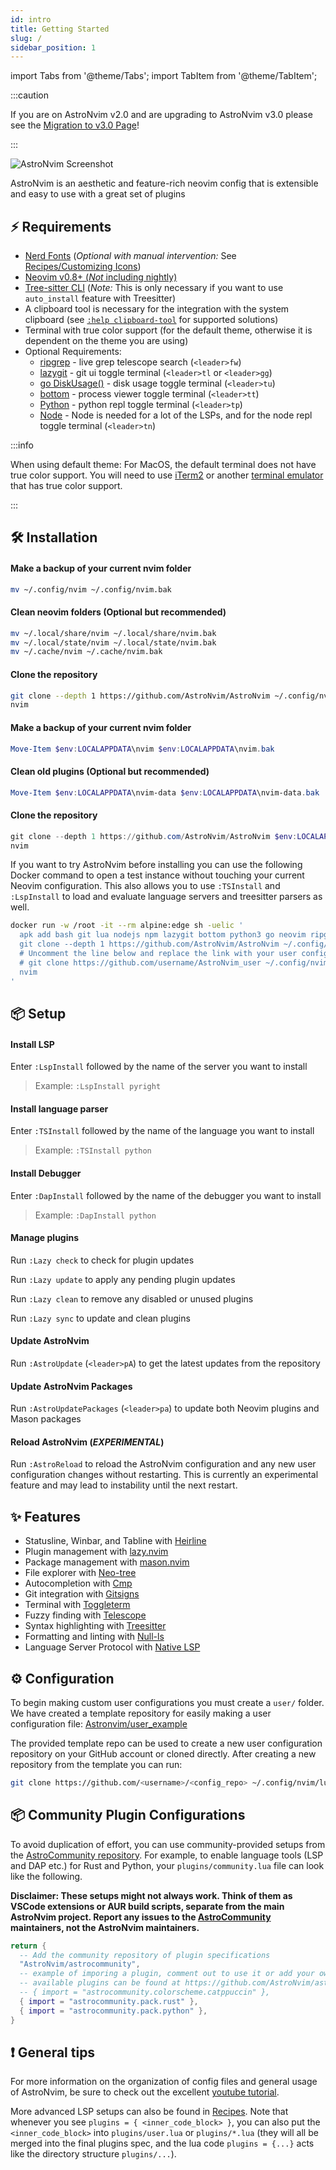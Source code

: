 ```yaml
---
id: intro
title: Getting Started
slug: /
sidebar_position: 1
---
```


import Tabs from '@theme/Tabs';
import TabItem from '@theme/TabItem';

:::caution

If you are on AstroNvim v2.0 and are upgrading to AstroNvim v3.0 please see the
[Migration to v3.0 Page](Configuration/v3_migration.md)!

:::

![AstroNvim Screenshot](/img/overview.png)

AstroNvim is an aesthetic and feature-rich neovim config that is extensible and easy to use with a great set of plugins

## ⚡ Requirements

- [Nerd Fonts](https://www.nerdfonts.com/font-downloads) (_Optional with manual intervention:_ See [Recipes/Customizing Icons](Recipes/icons#disable-icons))
- [Neovim v0.8+ (_Not_ including nightly)](https://github.com/neovim/neovim/releases/tag/stable)
- [Tree-sitter CLI](https://github.com/tree-sitter/tree-sitter/blob/master/cli/README.md) (_Note:_ This is only necessary if you want to use `auto_install` feature with Treesitter)
- A clipboard tool is necessary for the integration with the system clipboard (see [`:help clipboard-tool`](https://neovim.io/doc/user/provider.html#clipboard-tool) for supported solutions)
- Terminal with true color support (for the default theme, otherwise it is dependent on the theme you are using)
- Optional Requirements:
  - [ripgrep](https://github.com/BurntSushi/ripgrep) - live grep telescope search (`<leader>fw`)
  - [lazygit](https://github.com/jesseduffield/lazygit) - git ui toggle terminal (`<leader>tl` or `<leader>gg`)
  - [go DiskUsage()](https://github.com/dundee/gdu) - disk usage toggle terminal (`<leader>tu`)
  - [bottom](https://github.com/ClementTsang/bottom) - process viewer toggle terminal (`<leader>tt`)
  - [Python](https://www.python.org/) - python repl toggle terminal (`<leader>tp`)
  - [Node](https://nodejs.org/en/) - Node is needed for a lot of the LSPs, and for the node repl toggle terminal (`<leader>tn`)

:::info

When using default theme: For MacOS, the default terminal does not have true color support. You will need to use [iTerm2](https://iterm2.com/) or another [terminal emulator](https://gist.github.com/XVilka/8346728#terminal-emulators) that has true color support.

:::

## 🛠️ Installation

<Tabs>

<TabItem value="nix" label="Linux/Mac OS (Unix)" default>

#### Make a backup of your current nvim folder

```sh
mv ~/.config/nvim ~/.config/nvim.bak
```

#### Clean neovim folders (Optional but recommended)

```sh
mv ~/.local/share/nvim ~/.local/share/nvim.bak
mv ~/.local/state/nvim ~/.local/state/nvim.bak
mv ~/.cache/nvim ~/.cache/nvim.bak
```

#### Clone the repository

```sh
git clone --depth 1 https://github.com/AstroNvim/AstroNvim ~/.config/nvim
nvim
```

</TabItem>

<TabItem value="windoze" label="Windows (PowerShell)" default>

#### Make a backup of your current nvim folder

```powershell
Move-Item $env:LOCALAPPDATA\nvim $env:LOCALAPPDATA\nvim.bak
```

#### Clean old plugins (Optional but recommended)

```powershell
Move-Item $env:LOCALAPPDATA\nvim-data $env:LOCALAPPDATA\nvim-data.bak
```

#### Clone the repository

```powershell
git clone --depth 1 https://github.com/AstroNvim/AstroNvim $env:LOCALAPPDATA\nvim
nvim
```

</TabItem>

<TabItem value="docker" label="Docker" default>

If you want to try AstroNvim before installing you can use the following Docker command to open a test instance without touching your current Neovim configuration. This also allows you to use `:TSInstall` and `:LspInstall` to load and evaluate language servers and treesitter parsers as well.

```sh
docker run -w /root -it --rm alpine:edge sh -uelic '
  apk add bash git lua nodejs npm lazygit bottom python3 go neovim ripgrep alpine-sdk --update
  git clone --depth 1 https://github.com/AstroNvim/AstroNvim ~/.config/nvim
  # Uncomment the line below and replace the link with your user config repo to load a user config
  # git clone https://github.com/username/AstroNvim_user ~/.config/nvim/lua/user
  nvim
'
```

</TabItem>

</Tabs>

## 📦 Setup

#### Install LSP

Enter `:LspInstall` followed by the name of the server you want to install

> Example: `:LspInstall pyright`

#### Install language parser

Enter `:TSInstall` followed by the name of the language you want to install

> Example: `:TSInstall python`

#### Install Debugger

Enter `:DapInstall` followed by the name of the debugger you want to install

> Example: `:DapInstall python`

#### Manage plugins

Run `:Lazy check` to check for plugin updates

Run `:Lazy update` to apply any pending plugin updates

Run `:Lazy clean` to remove any disabled or unused plugins

Run `:Lazy sync` to update and clean plugins

#### Update AstroNvim

Run `:AstroUpdate` (`<leader>pA`) to get the latest updates from the repository

#### Update AstroNvim Packages

Run `:AstroUpdatePackages` (`<leader>pa`) to update both Neovim plugins and Mason packages

#### Reload AstroNvim (_EXPERIMENTAL_)

Run `:AstroReload` to reload the AstroNvim configuration and any new user configuration changes without restarting. This is currently an experimental feature and may lead to instability until the next restart.

## ✨ Features

- Statusline, Winbar, and Tabline with [Heirline](https://github.com/rebelot/heirline.nvim)
- Plugin management with [lazy.nvim](https://github.com/folke/lazy.nvim)
- Package management with [mason.nvim](https://github.com/williamboman/mason.nvim)
- File explorer with [Neo-tree](https://github.com/nvim-neo-tree/neo-tree.nvim)
- Autocompletion with [Cmp](https://github.com/hrsh7th/nvim-cmp)
- Git integration with [Gitsigns](https://github.com/lewis6991/gitsigns.nvim)
- Terminal with [Toggleterm](https://github.com/akinsho/toggleterm.nvim)
- Fuzzy finding with [Telescope](https://github.com/nvim-telescope/telescope.nvim)
- Syntax highlighting with [Treesitter](https://github.com/nvim-treesitter/nvim-treesitter)
- Formatting and linting with [Null-ls](https://github.com/jose-elias-alvarez/null-ls.nvim)
- Language Server Protocol with [Native LSP](https://github.com/neovim/nvim-lspconfig)

## ⚙️ Configuration

To begin making custom user configurations you must create a `user/` folder. We have created a template repository for easily making a user configuration file: [Astronvim/user_example](https://github.com/AstroNvim/user_example)

The provided template repo can be used to create a new user configuration repository on your GitHub account or cloned directly. After creating a new repository from the template you can run:

```sh
git clone https://github.com/<username>/<config_repo> ~/.config/nvim/lua/user
```

## 📦 Community Plugin Configurations

To avoid duplication of effort, you can use community-provided setups from the [AstroCommunity repository](https://github.com/AstroNvim/astrocommunity). For example, to enable language tools (LSP and DAP etc.) for Rust and Python, your `plugins/community.lua` file can look like the following.

**Disclaimer: These setups might not always work. Think of them as VSCode extensions or AUR build scripts, separate from the main AstroNvim project. Report any issues to the [AstroCommunity](https://github.com/AstroNvim/astrocommunity) maintainers, not the AstroNvim maintainers.**

```lua
return {
  -- Add the community repository of plugin specifications
  "AstroNvim/astrocommunity",
  -- example of imporing a plugin, comment out to use it or add your own
  -- available plugins can be found at https://github.com/AstroNvim/astrocommunity
  -- { import = "astrocommunity.colorscheme.catppuccin" },
  { import = "astrocommunity.pack.rust" },
  { import = "astrocommunity.pack.python" },
}
```

## ❗️ General tips

For more information on the organization of config files and general usage of AstroNvim, be sure to check out the excellent [youtube tutorial](https://www.youtube.com/watch?v=GEHPiZ10gOk).

More advanced LSP setups can also be found in [Recipes](Recipes/advanced_lsp.md). Note that whenever you see `plugins = { <inner_code_block> }`, you can also put the `<inner_code_block>` into `plugins/user.lua` or `plugins/*.lua` (they will all be merged into the final plugins spec, and the lua code `plugins = {...}` acts like the directory structure `plugins/...`).
